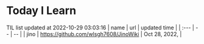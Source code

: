 # Today I Learn 
TIL list updated at 2022-10-29 03:03:16
| name | url | updated time |
| :--- | -- | -- |
| jino | https://github.com/wlsgh7608/JinoWiki | Oct 28, 2022, |
